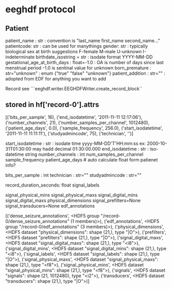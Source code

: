 # eeghdf protocol

Patient
-------
patient_name : str : convention is "last_name first_name second_name..."
patientcode: str : can be used for manythings
gender: str : typically biological sex at birth suggestions F-female M-male U-unknown I-indeterminate 
birthdate_isostring = str : isodate format YYYY-MM-DD
gestational_age_at_birth_days :  float=-1.0  : GA is number of days since last menstrual period -1.0 is sentinal value for unknown
born_premature : str="unknown" : enum  {"true" "false" "unknown"}
patient_addition : str="" : adopted from EDF for anything you want to add

Record
see ```eeghdf.writer.EEGHDFWriter.create_record_block``


stored in hf['record-0'].attrs
-------------------------------
[('bits_per_sample', 16),
 ('end_isodatetime', '2011-11-11 12:17:06'),
 ('number_channels', 21),
 ('number_samples_per_channel', 1012480),
 ('patient_age_days', 0.0),
 ('sample_frequency', 256.0),
 ('start_isodatetime', '2011-11-11 11:11:11'),
 ('studyadmincode', 75),
 ('technician', '')]


start_isodatetime : str : isodate time yyyy-MM-DD'T'HH:mm:ss ex: 2000-10-31T01:30:00  may hadd decimal 01:30:00.000
end_isodatetime : str : iso-datetime  string
number_channels : int 
num_samples_per_channel
sample_frequency
patient_age_days  # auto calculate float form patienet info?

bits_per_sample : int
technician : str="" 
studyadmincode : str=""

record_duration_seconds: float
signal_labels

signal_physical_mins
signal_physical_maxs
signal_digital_mins
signal_digital_maxs
physical_dimensions
signal_prefilters=None
signal_transducers=None
edf_annotations

[('dense_seizure_annotations',
  <HDF5 group "/record-0/dense_seizure_annotations" (1 members)>),
 ('edf_annotations', <HDF5 group "/record-0/edf_annotations" (3 members)>),
 ('physical_dimensions',
  <HDF5 dataset "physical_dimensions": shape (21,), type "|O">),
 ('prefilters', <HDF5 dataset "prefilters": shape (21,), type "|O">),
 ('signal_digital_maxs',
  <HDF5 dataset "signal_digital_maxs": shape (21,), type "<i8">),
 ('signal_digital_mins',
  <HDF5 dataset "signal_digital_mins": shape (21,), type "<i8">),
 ('signal_labels', <HDF5 dataset "signal_labels": shape (21,), type "|O">),
 ('signal_physical_maxs',
  <HDF5 dataset "signal_physical_maxs": shape (21,), type "<f8">),
 ('signal_physical_mins',
  <HDF5 dataset "signal_physical_mins": shape (21,), type "<f8">),
 ('signals', <HDF5 dataset "signals": shape (21, 1012480), type "<i2">),
 ('transducers', <HDF5 dataset "transducers": shape (21,), type "|O">)]